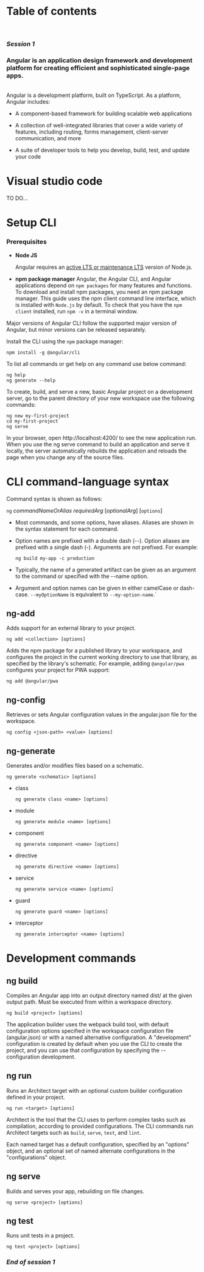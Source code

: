 # Table of contents


   <br>
   
### *Session 1*

### __Angular__ is an application design framework and development platform for creating efficient and sophisticated single-page apps.

<br>
Angular is a development platform, built on TypeScript. As a platform, Angular includes:

* A component-based framework for building scalable web applications

* A collection of well-integrated libraries that cover a wide variety of features, including routing, forms management, client-server communication, and more

* A suite of developer tools to help you develop, build, test, and update your code

# Visual studio code

TO DO...

# Setup CLI

### Prerequisites
* **Node JS**

    Angular requires an [active LTS or maintenance LTS](https://nodejs.org/about/releases) version of Node.js.

* **npm package manager**
    Angular, the Angular CLI, and Angular applications depend on `npm packages` for many features and functions. To download and install npm packages, you need an npm package manager. This guide uses the npm client command line interface, which is installed with `Node.js` by default. To check that you have the `npm client` installed, run `npm -v` in a terminal window.

Major versions of Angular CLI follow the supported major version of Angular, but minor versions can be released separately.

Install the CLI using the `npm` package manager:

```
npm install -g @angular/cli
```

To list all commands or get help on any command use below command:

```
ng help
ng generate --help
```

To create, build, and serve a new, basic Angular project on a development server, go to the parent directory of your new workspace use the following commands:

```
ng new my-first-project
cd my-first-project
ng serve
```

In your browser, open http://localhost:4200/ to see the new application run. When you use the ng serve command to build an application and serve it locally, the server automatically rebuilds the application and reloads the page when you change any of the source files.

# CLI command-language syntax

Command syntax is shown as follows:

`ng` *commandNameOrAlias* *requiredArg* [*optionalArg*] [`options`]

* Most commands, and some options, have aliases. Aliases are shown in the syntax statement for each command.

* Option names are prefixed with a double dash (--). Option aliases are prefixed with a single dash (-). Arguments are not prefixed. For example:

    ```
    ng build my-app -c production
    ```

* Typically, the name of a generated artifact can be given as an argument to the command or specified with the --name option.

* Argument and option names can be given in either camelCase or dash-case. `--myOptionName` is equivalent to `--my-option-name`.`

## ng-add
Adds support for an external library to your project.

```
ng add <collection> [options]
```

Adds the npm package for a published library to your workspace, and configures the project in the current working directory to use that library, as specified by the library's schematic. For example, adding `@angular/pwa` configures your project for PWA support:

```
ng add @angular/pwa
```

## ng-config
Retrieves or sets Angular configuration values in the angular.json file for the workspace.

```
ng config <json-path> <value> [options]
```

## ng-generate
Generates and/or modifies files based on a schematic.

```
ng generate <schematic> [options]
```

* class
    ```
    ng generate class <name> [options]
    ```
* module
    ```
    ng generate module <name> [options]
    ```
* component
    ```
    ng generate component <name> [options]
    ```
* directive
    ```
    ng generate directive <name> [options]
    ```
* service
    ```
    ng generate service <name> [options]
    ```
* guard
    ```
    ng generate guard <name> [options]
    ```
* interceptor
    ```
    ng generate interceptor <name> [options]
    ```

# Development commands

## ng build
Compiles an Angular app into an output directory named dist/ at the given output path. Must be executed from within a workspace directory.

```
ng build <project> [options]
```

The application builder uses the webpack build tool, with default configuration options specified in the workspace configuration file (angular.json) or with a named alternative configuration. A "development" configuration is created by default when you use the CLI to create the project, and you can use that configuration by specifying the --configuration development.

## ng run
Runs an Architect target with an optional custom builder configuration defined in your project.

```
ng run <target> [options]
```

Architect is the tool that the CLI uses to perform complex tasks such as compilation, according to provided configurations. The CLI commands run Architect targets such as `build`, `serve`, `test`, and `lint`. 

Each named target has a default configuration, specified by an "options" object, and an optional set of named alternate configurations in the "configurations" object.

## ng serve

Builds and serves your app, rebuilding on file changes.
```
ng serve <project> [options]
```

## ng test
Runs unit tests in a project.

```
ng test <project> [options]
```

### *End of session 1*